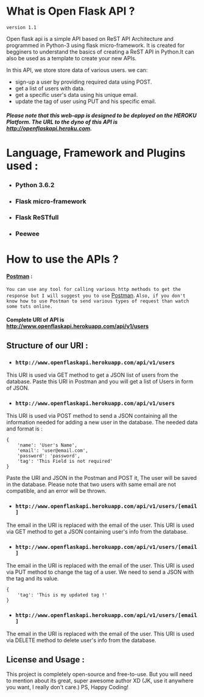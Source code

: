 # What is Open Flask API ?
`version 1.1`

Open flask api is a simple API based on ReST API Architecture and programmed in Python-3 using flask micro-framework. It is created for begginers to understand the basics of creating a ReST API in Python.It can also be used as a template to create your new APIs.

In this API, we store store data of various users. we can:
- sign-up a user by providing required data using POST.
- get a list of users with data.
- get a specific user's data using his unique email.
- update the tag of user using PUT and his specific email.

##### Please note that this web-app is designed to be deployed on the HEROKU Platform. The URL to the dyno of this API is http://openflaskapi.heroku.com.

# Language, Framework and Plugins used :
- ### Python 3.6.2
- ### Flask micro-framework
- ### Flask ReSTfull
- ### Peewee

# How to use the APIs ?

#### [Postman](https://www.getpostman.com/) :
`You can use any tool for calling various http methods to get the response but I will suggest you to use`
[Postman](https://www.getpostman.com/).
`Also, if you don't know how to use Postman to send various types of request than watch some tuts online.`

#### Complete URI of API is http://www.openflaskapi.herokuapp.com/api/v1/users

## Structure of our URI :
- ### `http://www.openflaskapi.herokuapp.com/api/v1/users`
This URI is used via GET method to get a JSON list of users from the database. Paste this URI in Postman and you will get a list of Users in form of JSON.

- ### `http://www.openflaskapi.herokuapp.com/api/v1/users`
This URI is used via POST method to send a JSON containing all the information needed for adding a new user in the database. The needed data and format is :
```
{
    'name': 'User's Name',
    'email': 'user@email.com',
    'password': 'password',
    'tag': 'This Field is not required'
}
```
Paste the URI and JSON in the Postman and POST it, The user will be saved in the database. Please note that two users with same email are not compatible, and an error will be thrown.

- ### `http://www.openflaskapi.herokuapp.com/api/v1/users/[email]`
The email in the URI is replaced with the email of the user. This URI is used via GET method to get a JSON containing user's info from the database.

- ### `http://www.openflaskapi.herokuapp.com/api/v1/users/[email]`
The email in the URI is replaced with the email of the user. This URI is used via PUT method to change the tag of a user. We need to send a JSON with the tag and its value.
```
{
    'tag': 'This is my updated tag !'
}
```

- ### `http://www.openflaskapi.herokuapp.com/api/v1/users/[email]`
The email in the URI is replaced with the email of the user. This URI is used via DELETE method to delete user's info from the database.

## License and Usage :

This project is completely open-source and free-to-use. But you will need to mention about its great, super awesome author XD (JK, use it anywhere you want, I really don't care.) PS, Happy Coding!
